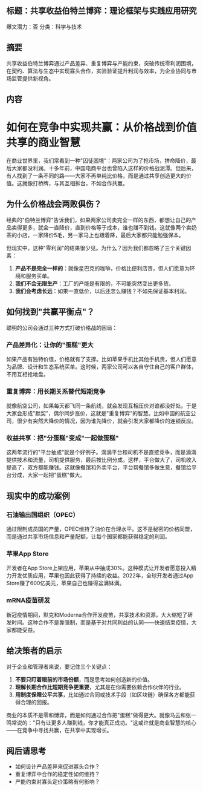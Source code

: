 ## 标题：共享收益伯特兰博弈：理论框架与实践应用研究
爆文潜力：否
分类：科学与技术

## 摘要
共享收益伯特兰博弈通过产品差异、重复博弈与产能约束，突破传统零利润困境，在契约、算法与生态中实现寡头合作，实验验证提升利润与效率，为企业协同与市场监管提供新视角。

## 内容
# 如何在竞争中实现共赢：从价格战到价值共享的商业智慧

在商业世界里，我们常看到一种"囚徒困境"：两家公司为了抢市场，拼命降价，最后大家都没利润。十多年前，中国电商平台也曾陷入这样的价格战泥潭。但后来，有人找到了一条不同的路——大家不再单纯比价格，而是通过共享创造更大的价值。这就像打桥牌，与其互相拆台，不如合作共赢。

## 为什么价格战会两败俱伤？

经典的"伯特兰博弈"告诉我们，如果两家公司卖完全一样的东西，都想让自己的产品卖得更多，就会一直降价，直到价格等于成本，谁也赚不到钱。这就像两个卖奶茶的小店，一家降价5毛，另一家马上也跟着降，最后大家都只能勉强保本。

但现实中，这种"零利润"的结果很少见。为什么？因为我们都忽略了三个关键因素：

1. **产品不是完全一样的**：就像星巴克的咖啡，价格比便利店贵，但人们愿意为环境和服务买单。
2. **我们不会无限生产**：工厂的产能是有限的，不可能突然变出更多货。
3. **我们会考虑长远**：如果一直低价，以后还怎么赚钱？不如先保证基本利润。

## 如何找到"共赢平衡点"？

聪明的公司会通过三种方式打破价格战的困局：

### 产品差异化：让你的"蛋糕"更大

如果产品有独特价值，价格就有了支撑。比如苹果手机比其他手机贵，但人们愿意为品牌、设计和生态系统买单。这时候，两家公司可以各自守住自己的客户群体，不用互相抢地盘。

### 重复博弈：用长期关系替代短期竞争

就像航空公司，如果每天都飞同一条航线，就会发现互相压价对谁都没好处。于是大家会形成"默契"，偶尔同步涨价，这就是"重复博弈"的智慧。比如中国的航空公司，很少有突然大降价的情况，因为谁先降价，就会引发大家都降价的连锁反应。

### 收益共享：把"分蛋糕"变成"一起做蛋糕"

这两年流行的"平台抽成"就是个好例子。滴滴平台和司机不是直接竞争，而是滴滴提供技术和流量，司机提供服务，最后按比例分成。这样，平台做大了，司机收入提高了，双方都能赚钱。这就像餐馆和外卖平台，平台帮餐馆多做生意，餐馆给平台分成，大家一起把"蛋糕"做大。

## 现实中的成功案例

### 石油输出国组织（OPEC）
通过限制成员国的产量，OPEC维持了油价在合理水平。这不是秘密的价格同盟，而是通过共享市场信息和产量配额，让每个国家都能获得稳定的利润。

### 苹果App Store
开发者在App Store上架应用，苹果从中抽成30%。这种模式让开发者愿意投入精力开发优质应用，苹果也因此获得了持续的收益。2022年，全球开发者通过App Store赚了600亿美元，苹果自己也赚得盆满钵满。

### mRNA疫苗研发
新冠疫情期间，默克和Moderna合作开发疫苗，共享技术和资源，大大缩短了研发时间。这种合作不是靠强制，而是基于对共同利益的认同——快速结束疫情，大家都能受益。

## 给决策者的启示

对于企业和管理者来说，要记住三个关键点：

1. **不要只盯着眼前的市场份额**，而是思考如何创造新的价值。
2. **理解长期合作比短期竞争更重要**，尤其是在你需要依赖合作伙伴的行业。
3. **用制度保障公平共享**，比如通过合同或技术手段（如区块链）确保各方都能获得合理的回报。

商业的本质不是零和博弈，而是如何通过合作把"蛋糕"做得更大。就像马云和张一鸣常说的："只有让更多人赚到钱，你才能真正成功。"这或许就是商业智慧的核心——在竞争中寻找共赢，在共享中实现增长。

## 阅后请思考
- 如何设计产品差异来促进寡头合作？
- 重复博弈中合作的稳定性如何维持？
- 产能约束对寡头定价策略有何影响？